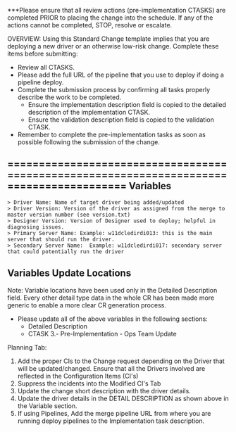 ***Please ensure that all review actions (pre-implementation CTASKS) are completed PRIOR to placing the change into the schedule.  If any of the actions cannot be completed, STOP, resolve or escalate. 

OVERVIEW:
Using this Standard Change template implies that you are deploying a new driver or an otherwise low-risk change. Complete these items before submitting:

 - Review all CTASKS.
 - Please add the full URL of the pipeline that you use to deploy if doing a pipeline deploy.
 - Complete the submission process by confirming all tasks properly describe the work to be completed.
	 - Ensure the implementation description field is copied to the detailed description of the implementation CTASK.
	 - Ensure the validation description field is copied to the validation CTASK.
 - Remember to complete the pre-implementation tasks as soon as possible following the submission of the change.


========================================================================================= 
Variables
-------------------------------
    > Driver Name: Name of target driver being added/updated
    > Driver Version: Version of the driver as assigned from the merge to master version number (see version.txt)
    > Designer Version: Version of Designer used to deploy; helpful in diagnosing issues.
    > Primary Server Name: Example: w11dcledirdi013: this is the main server that should run the driver.
    > Secondary Server Name:  Example: w11dcledirdi017: secondary server that could potentially run the driver
 
Variables Update Locations 
---------------------------------
Note: Variable locations have been used only in the Detailed Description field. Every other detail type data in the whole CR has been made more generic to enable a more clear CR generation process.
* Please update all of the above variables in the following sections:
	* Detailed Description
	* CTASK 3.- Pre-Implementation - Ops Team Update
	
Planning Tab:
1. Add the proper CIs to the Change request depending on the Driver that will be updated/changed.  Ensure that all the Drivers involved are reflected in the Configuration Items (CI's)
2.  Suppress the incidents into the Modified CI's Tab
3. Update the change short description with the driver details.
4. Update the driver details in the DETAIL DESCRIPTION as shown above in the Variable section.
5. If using Pipelines, Add the merge pipeline URL from where you are running deploy pipelines to the Implementation task description.
